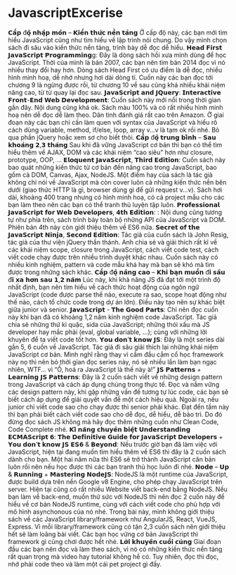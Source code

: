 # JavascriptExcerise

𝗖𝗮̂́𝗽 đ𝗼̣̂ 𝗻𝗵𝗮̣̂𝗽 𝗺𝗼̂𝗻 – 𝗞𝗶𝗲̂́𝗻 𝘁𝗵𝘂̛́𝗰 𝗻𝗲̂̀𝗻 𝘁𝗮̉𝗻𝗴
Ở cấp độ này, các bạn mới tìm hiểu JavaScript cũng như tìm hiểu về lập trình nói chung. Do vậy mình chọn sách đi sâu vào kiến thức nền tảng, trình bày dễ đọc dễ hiểu.
𝗛𝗲𝗮𝗱 𝗙𝗶𝗿𝘀𝘁 𝗝𝗮𝘃𝗮𝗦𝗰𝗿𝗶𝗽𝘁 𝗣𝗿𝗼𝗴𝗿𝗮𝗺𝗺𝗶𝗻𝗴g: Đây là dòng sách hồi xưa mình dùng để học JavaScript. Thời của mình là bản 2007, các bạn nên tìm bản 2014 đọc vì nó nhiều thay đổi hay hơn.
Dòng sách Head First có ưu điểm là dễ đọc, nhiều hình minh hoạ, dễ nhớ nhưng hơi dài dòng tí. Cuốn này các bạn đọc tới chương 9 là ngừng được rồi, từ chương 10 về sau cũng khá nhiều khái niệm nâng cao, từ từ quay lại đọc sau.
𝗝𝗮𝘃𝗮𝗦𝗰𝗿𝗶𝗽𝘁 𝗮𝗻𝗱 𝗝𝗤𝘂𝗲𝗿𝘆: 𝗜𝗻𝘁𝗲𝗿𝗮𝗰𝘁𝗶𝘃𝗲 𝗙𝗿𝗼𝗻𝘁-𝗘𝗻𝗱 𝗪𝗲𝗯 𝗗𝗲𝘃𝗲𝗹𝗼𝗽𝗺𝗲𝗻𝘁: Cuốn sách này mới nổi trong thời gian gần đây. Nội dung cũng khá ok. Sách màu 100% và có rất nhiều hình minh hoạ nên dễ đọc dễ làm theo. Dân tình đánh giá rất cao trên Amazon.
Ở giai đoạn này các bạn chỉ cần làm quen với syntax của JavaScript và hiểu rõ cách dùng variable, method, if/else, loop, array v…v là tạm ok rồi nhé. Bỏ qua phần jQuery hoặc xem sơ cho biết thôi.
𝗖𝗮̂́𝗽 đ𝗼̣̂ 𝘁𝗿𝘂𝗻𝗴 𝗯𝗶̀𝗻𝗵 – 𝗦𝗮𝘂 𝗸𝗵𝗼𝗮̉𝗻𝗴 𝟮,𝟯 𝘁𝗵𝗮́𝗻𝗴
Sau khi đã vững JavaScript cơ bản thì bạn có thể tìm hiểu thêm về AJAX, DOM và các khái niệm “cao siêu” hơn như closure, prototype, OOP, …
𝗘𝗹𝗼𝗾𝘂𝗲𝗻𝘁 𝗝𝗮𝘃𝗮𝗦𝗰𝗿𝗶𝗽𝘁, 𝗧𝗵𝗶𝗿𝗱 𝗘𝗱𝗶𝘁𝗶𝗼𝗻: Cuốn sách này bao quát những kiến thức từ cơ bản đến nâng cao trong JavaScript, bao gồm cả DOM, Canvas, Ajax, NodeJS.
Một điểm hay của sách là tác giả không chỉ nói về JavaScript mà còn cover luôn cả những kiến thức nền bên dưới (giao thức HTTP là gì, browser dùng gì để gửi request v…v).
Sách hơi dài, khoảng 400 trang nhưng có hình minh hoạ, có cả project mẫu cho các bạn làm theo nên các bạn có thể tranh thủ luyện tập luôn.
𝗣𝗿𝗼𝗳𝗲𝘀𝘀𝗶𝗼𝗻𝗮𝗹 𝗝𝗮𝘃𝗮𝗦𝗰𝗿𝗶𝗽𝘁 𝗳𝗼𝗿 𝗪𝗲𝗯 𝗗𝗲𝘃𝗲𝗹𝗼𝗽𝗲𝗿𝘀, 𝟰𝘁𝗵 𝗘𝗱𝗶𝘁𝗶𝗼𝗻: : Nội dung cũng tương tự như phía trên, sách trình bày toàn bộ những API của JavaScript và DOM. Phiên bản 4th này còn giới thiệu thêm về ES6 nữa.
𝗦𝗲𝗰𝗿𝗲𝘁 𝗼𝗳 𝘁𝗵𝗲 𝗝𝗮𝘃𝗮𝗦𝗰𝗿𝗶𝗽𝘁 𝗡𝗶𝗻𝗷𝗮, 𝗦𝗲𝗰𝗼𝗻𝗱 𝗘𝗱𝗶𝘁𝗶𝗼𝗻: Tác giả của cuốn sách là John Resig, tác giả của thư viện jQuery thần thánh.
Anh chia sẻ và giải thích rất kĩ về các khái niệm scope, closure trong JavaScript, cách viết code test, cách viết code chạy được trên nhiều trình duyệt khác nhau.
Cuốn sách này có nhiều kinh nghiệm, pattern và code mẫu khá hay mà bạn sẽ khó mà tìm được trong những sách khác.
𝗖𝗮̂́𝗽 đ𝗼̣̂ 𝗻𝗮̂𝗻𝗴 𝗰𝗮𝗼 – 𝗞𝗵𝗶 𝗯𝗮̣𝗻 𝗺𝘂𝗼̂́𝗻 đ𝗶 𝘀𝗮̂𝘂 đ𝗶 𝘅𝗮 𝗵𝗼̛𝗻 𝘀𝗮𝘂 𝟭,𝟮 𝗻𝗮̆𝗺
Lúc này, khi khả năng JS đã đạt tới một trình độ nhất định, bạn nên tìm hiểu về cách thức hoạt động của ngôn ngữ JavaScript (code được parse thế nào, execute ra sao, scope hoạt động như thế nào, cách tổ chức code trong dự án lớn). Điều này tạo nên sự khác biệt giữa junior và senior.
𝗝𝗮𝘃𝗮𝗦𝗰𝗿𝗶𝗽𝘁 - 𝗧𝗵𝗲 𝗚𝗼𝗼𝗱 𝗣𝗮𝗿𝘁𝘀: Chỉ nên đọc cuốn này khi bạn đã có khoảng 1,2 năm kinh nghiệm code JavaScript. Tác giả chia sẻ những thứ kì quặc, sida của JavaScript; những thói xấu mà JS developer hay mắc phải (eval, global variable, …); cùng với những lời khuyên để ta viết code tốt hơn.
𝗬𝗼𝘂 𝗱𝗼𝗻’𝘁 𝗸𝗻𝗼𝘄 𝗝𝗦: Đây là một series dài gần 5, 6 cuốn về JavaScript. Tác giả đi sâu giải thích lại những khái niệm JavaScript cơ bản.
Mình nghĩ rằng thay vì cắm đầu cắm cổ học framework này nọ thì nên bỏ thời gian đọc series này, nó sẽ nhiều lần làm bạn ngạc nhiên, WTF… vì “Ồ, hoá ra JavaScript là thế này à!”
𝗝𝗦 𝗣𝗮𝘁𝘁𝗲𝗿𝗻𝘀 + 𝗟𝗲𝗮𝗿𝗻𝗶𝗻𝗴 𝗝𝗦 𝗣𝗮𝘁𝘁𝗲𝗿𝗻𝘀: Đây là 2 cuốn sách viết về những design pattern trong JavaScript và cách áp dụng chúng trong thực tế.
Đọc và nắm vững các design pattern này, khi gặp những vấn đề tương tự lúc code, các bạn sẽ biết cách áp dụng để giải quyết vấn đề một cách hiệu quả.
Ngoài ra, nếu junior chỉ viết code sao cho chạy được thì senior phải khác. Đạt đến tầm này thì bạn phải biết cách viết code sao cho dễ đọc, dễ hiểu, dễ bảo trì. Do đó đừng đọc sách JS không mà hãy đọc thêm những cuốn như Clean Code, Code Complete nhé.
𝗞𝗶̃ 𝗻𝗮̆𝗻𝗴 𝗰𝗵𝘂𝘆𝗲̂𝗻 𝗯𝗶𝗲̣̂𝘁
𝗨𝗻𝗱𝗲𝗿𝘀𝘁𝗮𝗻𝗱𝗶𝗻𝗴 𝗘𝗖𝗠𝗔𝗦𝗰𝗿𝗶𝗽𝘁 𝟲: 𝗧𝗵𝗲 𝗗𝗲𝗳𝗶𝗻𝗶𝘁𝗶𝘃𝗲 𝗚𝘂𝗶𝗱𝗲 𝗳𝗼𝗿 𝗝𝗮𝘃𝗮𝗦𝗰𝗿𝗶𝗽𝘁 𝗗𝗲𝘃𝗲𝗹𝗼𝗽𝗲𝗿𝘀 + 𝗬𝗼𝘂 𝗱𝗼𝗻’𝘁 𝗸𝗻𝗼𝘄 𝗝𝗦 𝗘𝗦𝟲 & 𝗕𝗲𝘆𝗼𝗻𝗱: Nếu trước giờ bạn đã làm việc với JavaScript, hiện tại đang muốn tìm hiểu thêm về ES6 thì đây là 2 cuốn sách dành cho bạn. 
Một hai năm nữa thì ES6 sẽ trở thành JavaScript căn bản luôn rồi nên nếu học được thì các bạn tranh thủ học luôn đi nhé.
𝗡𝗼𝗱𝗲 – 𝗨𝗽 & 𝗥𝘂𝗻𝗻𝗶𝗻𝗴 + 𝗠𝗮𝘀𝘁𝗲𝗿𝗶𝗻𝗴 𝗡𝗼𝗱𝗲𝗝𝗦: NodeJS là một runtime của JavaScript, được build dựa trên nền Google v8 Engine, cho phép chạy JavaScript trên server. Hiện tại cũng có rất nhiều Website viết back-end bằng NodeJS.
Nếu bạn làm về back-end, muốn thử sức với NodeJS thì nên đọc 2 cuốn này để hiểu về cơ bản NodeJS runtime, cùng với cách viết code cho phù hợp với mô hình asynchonous của nó nhé.
Trong bài này, mình không giới thiệu sách về các JavaScript library/framework như AngularJS, React, VueJS, Express. Vì mỗi library/framework cũng có tận 2,3 cuốn sách nên giới thiệu hết sẽ làm loãng bài viết. Các bạn học vững cơ bản JavaScript thì framework gì cũng chơi được hết nhé.
𝗟𝗼̛̀𝗶 𝗸𝗵𝘂𝘆𝗲̂𝗻 𝗰𝘂𝗼̂́𝗶 𝗰𝘂̀𝗻𝗴
Giai đoạn đầu các bạn nên đọc và làm theo sách, vì nó có những kiến thức nền tảng rất quan trọng mà video hay tutorial không hề có. Tuy nhiên, đọc thì đọc, nhớ phải code theo và làm một cái pet project gì đấy.
